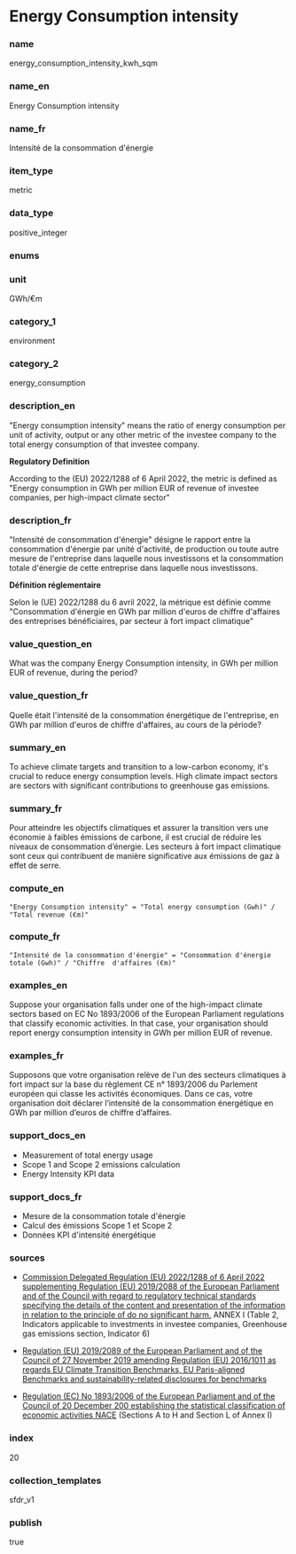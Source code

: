 # Energy Consumption intensity

### name

energy_consumption_intensity_kwh_sqm

### name_en

Energy Consumption intensity

### name_fr

Intensité de la consommation d'énergie

### item_type

metric

### data_type

positive_integer

### enums



### unit

GWh/€m

### category_1

environment

### category_2

energy_consumption

### description_en


"Energy consumption intensity" means the ratio of energy consumption per unit of activity, output
or any other metric of the investee company to the total energy consumption of that investee
company.

**Regulatory Definition**

According to the (EU) 2022/1288 of 6 April 2022, the metric is defined as "Energy consumption in
GWh per million EUR of revenue of investee companies, per high-impact climate sector"


### description_fr


"Intensité de consommation d'énergie" désigne le rapport entre la consommation d'énergie par
unité d'activité, de production ou toute autre mesure de l'entreprise dans laquelle nous
investissons et la consommation totale d'énergie de cette entreprise dans laquelle nous
investissons.

**Définition réglementaire**

Selon le (UE) 2022/1288 du 6 avril 2022, la métrique est définie comme "Consommation d'énergie en
GWh par million d'euros de chiffre d'affaires des entreprises bénéficiaires, par secteur à fort
impact climatique" 

### value_question_en

What was the company Energy Consumption intensity, in GWh per million EUR of revenue, during the
period?

### value_question_fr

Quelle était l'intensité de la consommation énergétique de l'entreprise, en GWh par million
d'euros de chiffre d'affaires, au cours de la période?

### summary_en

To achieve climate targets and transition to a low-carbon economy, it's crucial to reduce energy
consumption levels. High climate impact sectors are sectors with significant contributions to
greenhouse gas emissions. 

### summary_fr

Pour atteindre les objectifs climatiques et assurer la transition vers une économie à faibles
émissions de carbone, il est crucial de réduire les niveaux de consommation d’énergie. Les
secteurs à fort impact climatique sont ceux qui contribuent de manière significative aux émissions
de gaz à effet de serre.

### compute_en

`"Energy Consumption intensity" = "Total energy consumption (Gwh)" / "Total revenue (€m)"`

### compute_fr

`"Intensité de la consommation d'énergie" = "Consommation d'énergie totale (Gwh)" / "Chiffre 
d'affaires (€m)"`

### examples_en

Suppose your organisation falls under one of the high-impact climate sectors based on EC No
1893/2006 of the European Parliament regulations that classify economic activities. In that case,
your organisation should report energy consumption intensity in GWh per million EUR of revenue.

### examples_fr

Supposons que votre organisation relève de l'un des secteurs climatiques à fort impact sur la
base du règlement CE n° 1893/2006 du Parlement européen qui classe les activités économiques.
Dans ce cas, votre organisation doit déclarer l’intensité de la consommation énergétique en GWh
par million d’euros de chiffre d’affaires.

### support_docs_en

- Measurement of total energy usage
- Scope 1 and Scope 2 emissions calculation
- Energy Intensity KPI data


### support_docs_fr

- Mesure de la consommation totale d'énergie
- Calcul des émissions Scope 1 et Scope 2
- Données KPI d'intensité énergétique

### sources

- [Commission Delegated Regulation (EU) 2022/1288 of 6 April 2022 supplementing Regulation (EU)
2019/2088 of the European Parliament and of the Council with regard to regulatory technical
standards specifying the details of the content and presentation of the information in relation
to the principle of do no significant harm.](https://eur-lex.europa.eu/eli/reg_del/2022/1288/oj)
ANNEX I (Table 2, Indicators applicable to investments in investee companies, Greenhouse gas
emissions section, Indicator 6)

- [Regulation (EU) 2019/2089 of the European Parliament and of the Council of 27 November 2019
amending Regulation (EU) 2016/1011 as regards EU Climate Transition Benchmarks, EU Paris-aligned
Benchmarks and sustainability-related disclosures for benchmarks](https://eur-lex.europa.eu/legal-content/EN/TXT/?uri=CELEX:32019R2089)

- [Regulation (EC) No 1893/2006 of the European Parliament and of the Council of 20 December 200
 establishing the statistical classification of economic activities NACE](https://eur-lex.europa.eu/legal-content/EN/TXT/?uri=CELEX%3A02006R1893-20190726)
 (Sections A to H and Section L of Annex I)

            
### index

20

### collection_templates

sfdr_v1

### publish

true
